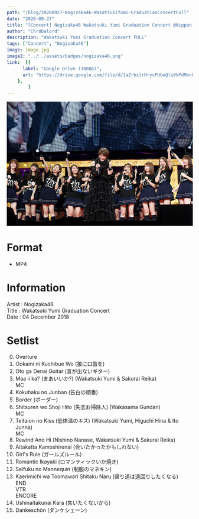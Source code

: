 ```yaml
---
path: "/blog/20200927-Nogizaka46-WakatsukiYumi-GraduationConcertFull"
date: "2020-09-27"
title: "[Concert] Nogizaka46 Wakatsuki Yumi Graduation Concert @Nippon Budokan (FULL)"
author: "Chr0balord"
description: "Wakatsuki Yumi Graduation Concert FULL"
tags: ["Concert", "Nogizaka46"]
image: image.jpg
image2: "../../assets/badges/nogizaka46.png"
link:  [{
      label: "Google Drive (1080p)",
      url: "https://drive.google.com/file/d/1aZrbzlrHrycPUbeQls0kPdMonOv-0WW2/view?usp=sharing",
    },
        ]
---
```


![[Concert] Wakatsuki Yumi Graduation Concert](./image.jpg)

# Format

- MP4

# Information

Artist          : Nogizaka46 <br>
Title           : Wakatsuki Yumi Graduation Concert <br>
Date            : 04 December 2018 <br>

# Setlist

00. Overture
01. Ookami ni Kuchibue Wo (狼に口笛を)
02. Oto ga Denai Guitar (音が出ないギター)
03. Maa ii ka? (まあいいか?) (Wakatsuki Yumi & Sakurai Reika) <br>
MC
04. Kokuhaku no Junban (告白の順番)
05. Border (ボーダー)
06. Shitsuren wo Shoji Hito (失恋お掃除人) (Wakasama Gundan) <br>
MC
07. Teitaion no Kiss (低体温のキス) (Wakatsuki Yumi, Higuchi Hina & Ito Junna) <br>
MC
08. Rewind Ano Hi (Nishino Nanase, Wakatsuki Yumi & Sakurai Reika)
09. Aitakatta Kamoshirenai (会いたかったかもしれない)
10. Girl's Rule (ガールズルール)
11. Romantic Ikayaki (ロマンティックいか焼き)
12. Seifuku no Mannequin (制服のマネキン)
13. Kaerimichi wa Toomawari Shitaku Naru (帰り道は遠回りしたくなる) <br>
END <br>
VTR <br>
ENCORE 
14. Ushinaitakunai Kara (失いたくないから)
15. Dankeschön (ダンケシェーン)